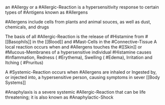 an #Allergy or a #Allergic-Reaction is a hypersensitivity response to certain types of #Antigens known as #Allergens

#Allergens include cells from plants and animal souces, as well as dust, chemicals, and drugs

The basis of all #Allergic-Reaction is the release of #Histamine from #[[Basophils]] in the [[Blood]] and #Mast-Cells in the #Connective-Tissue 
	A local reaction occurs when and #Allergens touches the #[[Skin]] or #Mucous-Membranes of a hypersensitive individual
	#Histamine causes #Inflammation, Redness ( #Erythema), Swelling ( #Edema), Irritation and Itching ( #Pruritus)

A #Systemic-Reaction occurs when #Allergens are inhaled or Ingested by, or injected into, a hypersensitive person, causing symptoms in sever [[Body Systems]]

#Anaphylaxis is a severe systemic #Allergic-Reaction that can be life threatening; it is also known as #Anaphylactic-Shock